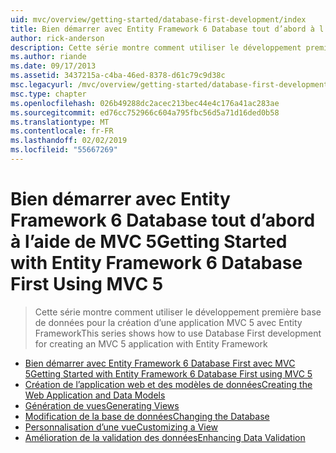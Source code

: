 ```yaml
---
uid: mvc/overview/getting-started/database-first-development/index
title: Bien démarrer avec Entity Framework 6 Database tout d’abord à l’aide de MVC 5 | Microsoft Docs
author: rick-anderson
description: Cette série montre comment utiliser le développement première base de données pour la création d’une application MVC 5 avec Entity Framework
ms.author: riande
ms.date: 09/17/2013
ms.assetid: 3437215a-c4ba-46ed-8378-d61c79c9d38c
msc.legacyurl: /mvc/overview/getting-started/database-first-development
msc.type: chapter
ms.openlocfilehash: 026b49288dc2acec213bec44e4c176a41ac283ae
ms.sourcegitcommit: ed76cc752966c604a795fbc56d5a71d16ded0b58
ms.translationtype: MT
ms.contentlocale: fr-FR
ms.lasthandoff: 02/02/2019
ms.locfileid: "55667269"
---
```

<a name="getting-started-with-entity-framework-6-database-first-using-mvc-5"></a><span data-ttu-id="c8c7a-103">Bien démarrer avec Entity Framework 6 Database tout d’abord à l’aide de MVC 5</span><span class="sxs-lookup"><span data-stu-id="c8c7a-103">Getting Started with Entity Framework 6 Database First Using MVC 5</span></span>
====================
> <span data-ttu-id="c8c7a-104">Cette série montre comment utiliser le développement première base de données pour la création d’une application MVC 5 avec Entity Framework</span><span class="sxs-lookup"><span data-stu-id="c8c7a-104">This series shows how to use Database First development for creating an MVC 5 application with Entity Framework</span></span>


- [<span data-ttu-id="c8c7a-105">Bien démarrer avec Entity Framework 6 Database First avec MVC 5</span><span class="sxs-lookup"><span data-stu-id="c8c7a-105">Getting Started with Entity Framework 6 Database First using MVC 5</span></span>](setting-up-database.md)
- [<span data-ttu-id="c8c7a-106">Création de l’application web et des modèles de données</span><span class="sxs-lookup"><span data-stu-id="c8c7a-106">Creating the Web Application and Data Models</span></span>](creating-the-web-application.md)
- [<span data-ttu-id="c8c7a-107">Génération de vues</span><span class="sxs-lookup"><span data-stu-id="c8c7a-107">Generating Views</span></span>](generating-views.md)
- [<span data-ttu-id="c8c7a-108">Modification de la base de données</span><span class="sxs-lookup"><span data-stu-id="c8c7a-108">Changing the Database</span></span>](changing-the-database.md)
- [<span data-ttu-id="c8c7a-109">Personnalisation d’une vue</span><span class="sxs-lookup"><span data-stu-id="c8c7a-109">Customizing a View</span></span>](customizing-a-view.md)
- [<span data-ttu-id="c8c7a-110">Amélioration de la validation des données</span><span class="sxs-lookup"><span data-stu-id="c8c7a-110">Enhancing Data Validation</span></span>](enhancing-data-validation.md)
